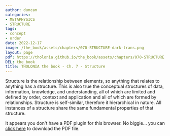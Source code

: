 ```yaml
---
author: duncan
categories:
- METAPHYSICS
- STRUCTURE
tags:
- concept
- order
date: 2022-12-17
image: /the_book/assets/chapters/070-STRUCTURE-dark-trans.png
layout: page
pdf: https://tholonia.github.io/the_book/assets/chapters/070-STRUCTURE.pdf
DEL: the_book
title: THOLONIA the book - Ch. 7 - Structure
---
```

Structure is the relationship between elements, so anything that relates to anything has a structure.  This is also true the conceptual structures of data, information, knowledge, and understanding, all of which are limited and defined by order, context and application and all of which are formed by relationships.  Structure is self-similar, therefore it hierarchical in nature.  All instances of a structure share the same fundamental properties of that structure.   



<!--more-->

<object data='{{ page.pdf }}#zoom=100%' width='100%' height='1000' type='application/pdf'><p>It appears you don't have a PDF plugin for this browser. No biggie... you can <a href='{{ page.pdf }}'> click here</a> to download the PDF file.</p></object>
